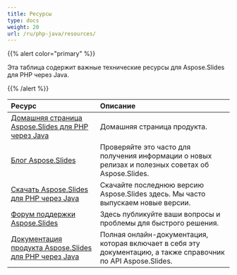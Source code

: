 ```yaml
---
title: Ресурсы
type: docs
weight: 20
url: /ru/php-java/resources/
---
```


{{% alert color="primary" %}} 

Эта таблица содержит важные технические ресурсы для Aspose.Slides для PHP через Java.

{{% /alert %}} 

|**Ресурс**|**Описание**|
| :- | :- |
|[Домашняя страница Aspose.Slides для PHP через Java](https://products.aspose.com/slides/php-java/)|Домашняя страница продукта.|
|[Блог Aspose.Slides](https://blog.aspose.com/category/slides/)|Проверяйте это часто для получения информации о новых релизах и полезных советах об Aspose.Slides.|
|[Скачать Aspose.Slides для PHP через Java](https://releases.aspose.com/php-java/repo/com/aspose/aspose-slides/)|Скачайте последнюю версию Aspose.Slides здесь. Мы часто выпускаем новые версии.|
|[Форум поддержки Aspose.Slides](https://forum.aspose.com/c/slides/11)|Здесь публикуйте ваши вопросы и проблемы для быстрого решения.|
|[Документация продукта Aspose.Slides для PHP через Java](/slides/ru/php-java/)|Полная онлайн-документация, которая включает в себя эту документацию, а также справочник по API Aspose.Slides.|